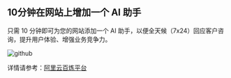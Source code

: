 ## 10分钟在网站上增加一个 AI 助手

只需 10 分钟即可为您的网站添加一个 AI 助手，以便全天候（7x24）回应客户咨询，提升用户体验、增强业务竞争力。

![github](https://help-static-aliyun-doc.aliyuncs.com/assets/img/zh-CN/8936289171/p816074.gif)

详情请参考：[阿里云百炼平台](https://help.aliyun.com/zh/model-studio/use-cases/add-an-ai-assistant-to-your-website-in-10-minutes)